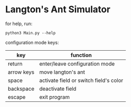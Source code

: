 # Langton's Ant Simulator

for help, run:

```
python3 Main.py --help
```

configuration mode keys:

| key        | function                               |
| ---------- | -------------------------------------- |
| return     | enter/leave configuration mode         |
| arrow keys | move langton's ant                     |
| space      | activate field or switch field's color |
| backspace  | deactivate field                       |
| escape     | exit program                           |

